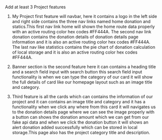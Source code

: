 Add at least 3 Project features 

1. My Project first feature will navbar, here it contains a logo in the left side and right side contains the three nav links named home donation and statics.This first nav link home will shown the home route data properly with an active routing color hex codes #FF444A. The second nav link donation contains the donation details of donation details page information and it is also an active routing color hex codes #FF444A. The last nav like statistics contains the pie chart of donation calculation of local storage and it is also an active routing color hex codes #FF444A.

2. Banner section is the second feature here it can contains a heading title and a search field input with search button this search field input functionality is when we can type the category of our card it will show the full details of card like our homepage layout such as an image title and category.

3. Third feature is all the cards which can contains the information of our project and it can contains an image title and category and it has a functionality when we click any where from this card it will navigates us to the donation details page where we can see the image properly with a button can shows the donation amount which we can get from our fake api data and when we click the donation button it will shows an alert donation added successfully which can be stored in local storage.This page also has the project category title and description.
